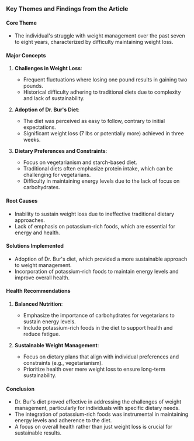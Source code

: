 ### Key Themes and Findings from the Article

#### Core Theme
- The individual's struggle with weight management over the past seven to eight years, characterized by difficulty maintaining weight loss.

#### Major Concepts
1. **Challenges in Weight Loss**: 
   - Frequent fluctuations where losing one pound results in gaining two pounds.
   - Historical difficulty adhering to traditional diets due to complexity and lack of sustainability.

2. **Adoption of Dr. Bur's Diet**:
   - The diet was perceived as easy to follow, contrary to initial expectations.
   - Significant weight loss (7 lbs or potentially more) achieved in three weeks.

3. **Dietary Preferences and Constraints**:
   - Focus on vegetarianism and starch-based diet.
   - Traditional diets often emphasize protein intake, which can be challenging for vegetarians.
   - Difficulty in maintaining energy levels due to the lack of focus on carbohydrates.

#### Root Causes
- Inability to sustain weight loss due to ineffective traditional dietary approaches.
- Lack of emphasis on potassium-rich foods, which are essential for energy and health.

#### Solutions Implemented
- Adoption of Dr. Bur's diet, which provided a more sustainable approach to weight management.
- Incorporation of potassium-rich foods to maintain energy levels and improve overall health.

#### Health Recommendations
1. **Balanced Nutrition**:
   - Emphasize the importance of carbohydrates for vegetarians to sustain energy levels.
   - Include potassium-rich foods in the diet to support health and reduce fatigue.

2. **Sustainable Weight Management**:
   - Focus on dietary plans that align with individual preferences and constraints (e.g., vegetarianism).
   - Prioritize health over mere weight loss to ensure long-term sustainability.

#### Conclusion
- Dr. Bur's diet proved effective in addressing the challenges of weight management, particularly for individuals with specific dietary needs.
- The integration of potassium-rich foods was instrumental in maintaining energy levels and adherence to the diet.
- A focus on overall health rather than just weight loss is crucial for sustainable results.